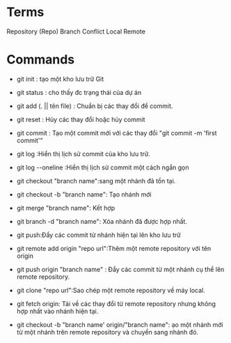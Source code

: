 # Terms

Repository (Repo)
Branch
Conflict
Local
Remote

# Commands

- git init : tạo một kho lưu trữ Git
- git status : cho thấy đc trạng thái của dự án 
- git add (. || tên file) :  Chuẩn bị các thay đổi để commit.
- git reset : Hủy các thay đổi hoặc hủy commit
- git commit :  Tạo một commit mới với các thay đổi
"git commit -m 'first commit'"
- git log :Hiển thị lịch sử commit của kho lưu trữ.
- git log --oneline :Hiển thị lịch sử commit một cách ngắn gọn
- git checkout "branch name":sang một nhánh đã tồn tại.
- git checkout -b "branch name": Tạo nhánh mới 
- git merge "branch name": Kết hợp
- git branch -d "branch name": Xóa nhánh đã được hợp nhất.

- git push:Đẩy các commit từ nhánh hiện tại lên kho lưu trữ
- git remote add origin "repo url":Thêm một remote repository với tên origin
- git push origin "branch name" : Đẩy các commit từ một nhánh cụ thể lên remote repository.
- git clone "repo url":Sao chép một remote repository về máy local.
- git fetch origin: Tải về các thay đổi từ remote repository nhưng không hợp nhất vào nhánh hiện tại.
- git checkout -b "branch name'  origin/"branch name": ạo một nhánh mới từ một nhánh trên remote repository và chuyển sang nhánh đó.